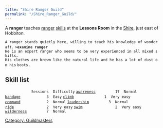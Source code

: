 ```yaml
---
title: "Shire Ranger Guild"
permalink: "/Shire_Ranger_Guild/"
---
```


A **ranger** teaches [ranger](general "wikilink")
[skills](skill "wikilink") at the **Lessons Room** in the
[Shire](Shire "wikilink"), just east of Hobbiton.

`A ranger stands quietly here, willing to teach his knowledge of woodcraft.`
`>`**`examine ranger`**
`He is an expert ranger who seems to be very experienced in all mixed skills.`
`His clothes are brown like the natural life and he has a lot of dust on his`
`boots.`

## Skill list

`            Sessions  Difficulty`
[`awareness`](awareness "wikilink")`         17  Normal`
[`bandage`](bandage "wikilink")`            3  Easy`
[`climb`](climb "wikilink")`              1  Very easy`
[`command`](command "wikilink")`            2  Normal`
[`leadership`](leadership "wikilink")`         3  Normal`
[`ride`](ride "wikilink")`               2  Very easy`
[`swim`](swim "wikilink")`               2  Very easy`
[`wilderness`](wilderness "wikilink")`         7  Normal`

[Category: Guildmasters](Category:_Guildmasters "wikilink")